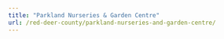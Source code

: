 ```yaml
---
title: "Parkland Nurseries & Garden Centre"
url: /red-deer-county/parkland-nurseries-and-garden-centre/
---
```

